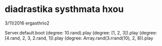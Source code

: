 # diadrastika systhmata hxou
3/11/2016
ergasthrio2

Server.default.boot
(degree: 10.rand).play
(degree: [1, 2, 3]).play
(degree: [4.rand, 2, 3, 2.rand, 1]).play
(degree: Array.rand(3.rrand(10), 2, 8)).play
